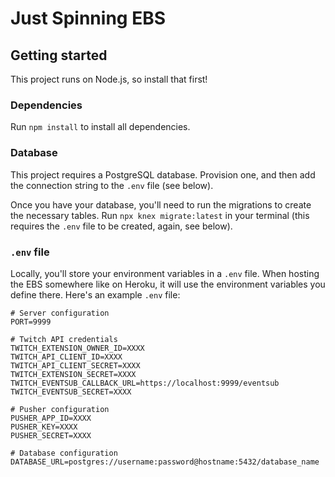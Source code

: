# Just Spinning EBS

## Getting started
This project runs on Node.js, so install that first!

### Dependencies
Run `npm install` to install all dependencies.

### Database
This project requires a PostgreSQL database. Provision one, and then
add the connection string to the `.env` file (see below).

Once you have your database, you'll need to run the migrations to create the necessary tables. Run
`npx knex migrate:latest` in your terminal (this requires the `.env` file to be created, again, see below).

### `.env` file
Locally, you'll store your environment variables in a `.env` file. When hosting the EBS somewhere like
on Heroku, it will use the environment variables you define there. Here's an example `.env` file:

```dotenv
# Server configuration
PORT=9999

# Twitch API credentials
TWITCH_EXTENSION_OWNER_ID=XXXX
TWITCH_API_CLIENT_ID=XXXX
TWITCH_API_CLIENT_SECRET=XXXX
TWITCH_EXTENSION_SECRET=XXXX
TWITCH_EVENTSUB_CALLBACK_URL=https://localhost:9999/eventsub
TWITCH_EVENTSUB_SECRET=XXXX

# Pusher configuration
PUSHER_APP_ID=XXXX
PUSHER_KEY=XXXX
PUSHER_SECRET=XXXX

# Database configuration
DATABASE_URL=postgres://username:password@hostname:5432/database_name
```

